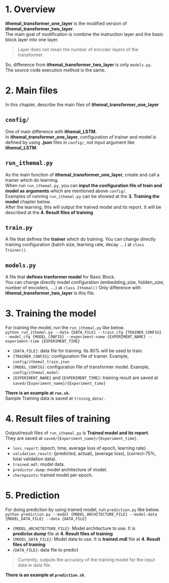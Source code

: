 # 1. Overview
**ithemal_transformer_one_layer** is the modified version of **ithemal_transformer_two_layer**.  
The main goal of modification is combine the instruction layer and the basic block layer into one layer.
   >   Layer does not mean the number of encoder layers of the transformer.  

So, difference from **ithemal_transformer_two_layer** is only `models.py`.  
The source code execution method is the same.  
  
  
# 2. Main files
In this chapter, describe the main files of **ithemal_transformer_one_layer**
  
## `config/`
One of main difference with **ithemal_LSTM**.  
In **ithemal_transformer_one_layer**, configuration of trainer and model is defined by using **.json** files in `config/`, not input argument like **ithemal_LSTM**.  
  
##  `run_ithemal.py` 
As the main function of **ithemal_transformer_one_layer**, create and call a trainer which do learning.  
When run `run_ithemal.py`, you can **input the configuration file of train and model as arguments** which are mentioned above `config/`.    
Examples of running `run_ithemal.py` can be showed at the **3. Training the model** chapter below.    
After the learning, this will output the trained model and its report. It will be described at the **4. Result files of training**
  
## `train.py`
A file that defines the **trainer** which do training.
You can change directly training configuration (batch size, learning rate, decay ... ) at `class Trainer()`.
  
## `models.py`
A file that **defines tranformer model** for Basic Block.  
You can change directly model configuration (embedding_size, hidden_size, number of encoders, ....) at `class Ithemal()`
Only difference with **ithemal_transformer_two_layer** is this file.  

   
# 3. Training the model 
For training the model, run the `run_ithemal.py` like below.  
`python run_ithemal.py --data {DATA_FILE} --train_cfg {TRAINER_CONFIG} --model_cfg {MODEL_CONFIG} --experiment-name {EXPERIMENT_NAME} --experiment-time {EXPERIMENT_TIME}`
* `{DATA_FILE}`: data file for training. Its 80% will be used to train.
* `{TRAINER_CONFIG}`:  configuration file of trainer. Example, `config/ithemal_train.json`
* `{MODEL_CONFIG}`: configuration file of transformer model. Example, `config/ithemal_model`: 
* `{EXPERIMENT_NAME}` and `{EXPERIMENT_TIME}`: training result are saved at `saved/{Experiment_name}/{Experiment_time}`
    
**There is an example at `run.sh`.**  
Sample Training data is saved at `trining_data/`.
  
  
# 4. Result files of training
Output/result files of `run_ithemal.py` is **Trained model and its report**.  
They are saved at `saved/{Experiment_name}/{Experiment_time}`.  
* `loss_report`: (epoch, time, average loss of epoch, learning rate)  .
* `validation_result`:  (predicted, actual), (average loss), (correct-75%, total validation data).
* `trained.mdl`: model data.
* `predictor.dump`: model architecture of model.
* `checkpoints`: trained model per epoch.
  
    
# 5. Prediction
For doing prediction by using trained model, run `prediction.py` like below.  
`python prediction.py --model {MODEL_ARCHITECTURE_FILE} --model-data {MODEL_DATA_FILE} --data {DATA_FILE}`
* `{MODEL_ARCHITECTURE_FILE}`: Model architecture to use. It is **predictor.dump** file at  **4. Result files of training**
* `{MODEL_DATA_FILE}`: Model data to use. It is **trained.mdl** file at **4. Result files of training**
* `{DATA_FILE}`: data file to predict
> Currently, outputs the accuracy of the training model for the input data in data file. 

**There is an example at `prediction.sh`**.
